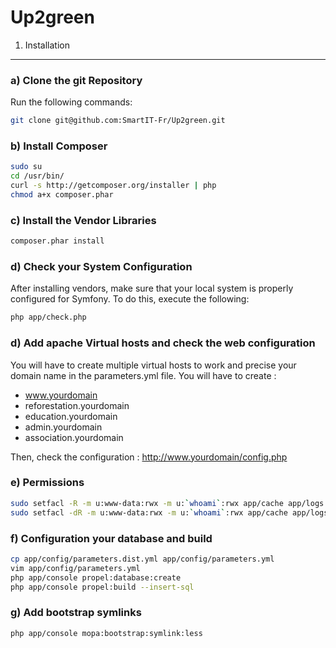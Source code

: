 Up2green
========

1) Installation
--------------------------------

### a) Clone the git Repository

Run the following commands:

``` bash
git clone git@github.com:SmartIT-Fr/Up2green.git
```

### b) Install Composer

``` bash
sudo su
cd /usr/bin/
curl -s http://getcomposer.org/installer | php
chmod a+x composer.phar
```

### c) Install the Vendor Libraries

``` bash
composer.phar install
```

### d) Check your System Configuration

After installing vendors, make sure that your local system is properly
configured for Symfony. To do this, execute the following:

``` bash
php app/check.php
```

### d) Add apache  Virtual hosts and check the web configuration

You will have to create multiple virtual hosts to work and precise your domain
name in the parameters.yml file. You will have to create :

* www.yourdomain
* reforestation.yourdomain
* education.yourdomain
* admin.yourdomain
* association.yourdomain

Then, check the configuration : http://www.yourdomain/config.php

### e) Permissions

``` bash
sudo setfacl -R -m u:www-data:rwx -m u:`whoami`:rwx app/cache app/logs web/uploads
sudo setfacl -dR -m u:www-data:rwx -m u:`whoami`:rwx app/cache app/logs web/uploads
```

### f) Configuration your database and build

``` bash
cp app/config/parameters.dist.yml app/config/parameters.yml
vim app/config/parameters.yml
php app/console propel:database:create
php app/console propel:build --insert-sql
```

### g) Add bootstrap symlinks

``` bash
php app/console mopa:bootstrap:symlink:less
```
